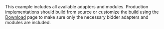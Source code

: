 <div markdown="span" class="alert alert-info">This example includes all available adapters and modules.  Production implementations should build from source or customize the build using the <a href="/download.html">Download</a> page to make sure only the necessary bidder adapters and modules are included.</div>
